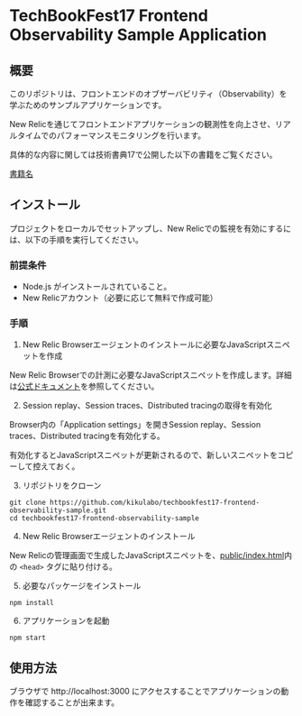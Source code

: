 # TechBookFest17 Frontend Observability Sample Application

## 概要

このリポジトリは、フロントエンドのオブザーバビリティ（Observability）を学ぶためのサンプルアプリケーションです。

New Relicを通じてフロントエンドアプリケーションの観測性を向上させ、リアルタイムでのパフォーマンスモニタリングを行います。

具体的な内容に関しては技術書典17で公開した以下の書籍をご覧ください。

[書籍名](https://techbookfest.org/organization/v1cJ4zwUeTn3Lzsg0e6df2)

## インストール

プロジェクトをローカルでセットアップし、New Relicでの監視を有効にするには、以下の手順を実行してください。

### 前提条件

- Node.js がインストールされていること。
- New Relicアカウント（必要に応じて無料で作成可能）

### 手順

1. New Relic Browserエージェントのインストールに必要なJavaScriptスニペットを作成

New Relic Browserでの計測に必要なJavaScriptスニペットを作成します。詳細は[公式ドキュメント](https://docs.newrelic.com/docs/browser/browser-monitoring/installation/install-browser-monitoring-agent/)を参照してください。

2. Session replay、Session traces、Distributed tracingの取得を有効化

Browser内の「Application settings」を開きSession replay、Session traces、Distributed tracingを有効化する。

有効化するとJavaScriptスニペットが更新されるので、新しいスニペットをコピーして控えておく。

3. リポジトリをクローン

```
git clone https://github.com/kikulabo/techbookfest17-frontend-observability-sample.git
cd techbookfest17-frontend-observability-sample
```

4. New Relic Browserエージェントのインストール

New Relicの管理画面で生成したJavaScriptスニペットを、[public/index.html](public/index.html)内の `<head>` タグに貼り付ける。

5.	必要なパッケージをインストール

```
npm install
```

6. アプリケーションを起動

```
npm start
```

## 使用方法

ブラウザで http://localhost:3000 にアクセスすることでアプリケーションの動作を確認することが出来ます。
